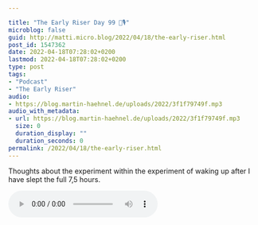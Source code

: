 ```yaml
---

title: "The Early Riser Day 99 🌅🎙"
microblog: false
guid: http://matti.micro.blog/2022/04/18/the-early-riser.html
post_id: 1547362
date: 2022-04-18T07:28:02+0200
lastmod: 2022-04-18T07:28:02+0200
type: post
tags:
- "Podcast"
- "The Early Riser"
audio:
- https://blog.martin-haehnel.de/uploads/2022/3f1f79749f.mp3
audio_with_metadata:
- url: https://blog.martin-haehnel.de/uploads/2022/3f1f79749f.mp3
  size: 0
  duration_display: ""
  duration_seconds: 0
permalink: /2022/04/18/the-early-riser.html
---
```

Thoughts about the experiment within the experiment of waking up after I have slept the full 7,5 hours.

<audio controls="controls" src="https://blog.martin-haehnel.de/uploads/2022/3f1f79749f.mp3" preload="metadata" />
